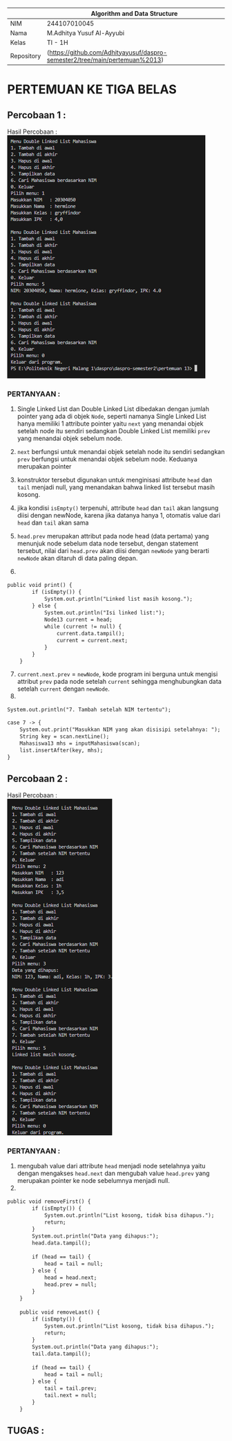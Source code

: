 |  | Algorithm and Data Structure |
|--|--|
| NIM |   244107010045|
| Nama |  M.Adhitya Yusuf Al-Ayyubi |
| Kelas | TI - 1H |
| Repository | (https://github.com/Adhityayusuf/daspro-semester2/tree/main/pertemuan%2013)     

# PERTEMUAN KE TIGA BELAS    

## Percobaan 1 :      

Hasil Percobaan :     
![gambar](../gambar/gambar1.13.png)       

### PERTANYAAN :
1. Single Linked List dan Double Linked List dibedakan dengan jumlah pointer yang ada di objek `Node`, seperti namanya Single Linked List hanya memiliki 1 attribute pointer yaitu `next` yang menandai objek setelah node itu sendiri sedangkan Double Linked List memiliki `prev` yang menandai objek sebelum node.

2. `next` berfungsi untuk menandai objek setelah node itu sendiri sedangkan `prev` berfungsi untuk menandai objek sebelum node. Keduanya merupakan pointer

3. konstruktor tersebut digunakan untuk menginisasi attribute `head` dan `tail` menjadi null, yang menandakan bahwa linked list tersebut masih kosong.

4. jika kondisi `isEmpty()` terpenuhi, attribute `head` dan `tail` akan langsung diisi dengan newNode, karena jika datanya hanya 1, otomatis value dari `head` dan `tail` akan sama

5. `head.prev` merupakan attribut pada node head (data pertama) yang menunjuk node sebelum data node tersebut, dengan statement tersebut, nilai dari `head.prev` akan diisi dengan `newNode` yang berarti `newNode` akan ditaruh di data paling depan.         

6. 
```
public void print() {
        if (isEmpty()) {
            System.out.println("Linked list masih kosong.");
        } else {
            System.out.println("Isi linked list:");
            Node13 current = head;
            while (current != null) {
                current.data.tampil();
                current = current.next;
            }
        }
    }
```          
7. `current.next.prev` = `newNode`, kode program ini berguna untuk mengisi attribut `prev` pada node setelah `current` sehingga menghubungkan data setelah `current` dengan `newNode`.         
8. 
```
System.out.println("7. Tambah setelah NIM tertentu");
```
```
case 7 -> {
    System.out.print("Masukkan NIM yang akan disisipi setelahnya: ");
    String key = scan.nextLine();
    Mahasiswa13 mhs = inputMahasiswa(scan);
    list.insertAfter(key, mhs);
}
```

## Percobaan 2 :          

Hasil Percobaan :          
![gambar](../gambar/gambar2.13.png)       

### PERTANYAAN :
1. mengubah value dari attribute `head` menjadi node setelahnya yaitu dengan mengakses `head.next` dan mengubah value `head.prev` yang merupakan pointer ke node sebelumnya menjadi null.
2. 
```
public void removeFirst() {
        if (isEmpty()) {
            System.out.println("List kosong, tidak bisa dihapus.");
            return;
        }
        System.out.println("Data yang dihapus:");
        head.data.tampil();

        if (head == tail) {
            head = tail = null;
        } else {
            head = head.next;
            head.prev = null;
        }
    }

    public void removeLast() {
        if (isEmpty()) {
            System.out.println("List kosong, tidak bisa dihapus.");
            return;
        }
        System.out.println("Data yang dihapus:");
        tail.data.tampil();

        if (head == tail) {
            head = tail = null;
        } else {
            tail = tail.prev;
            tail.next = null;
        }
    }
```

## TUGAS :    
